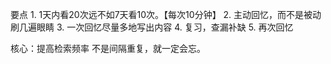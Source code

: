 要点
	1. 1天内看20次远不如7天看10次。【每次10分钟】
	2. 主动回忆，而不是被动刷几遍眼睛
	3. 一次回忆尽量多地写出内容
	4. 复习，查漏补缺
	5. 再次回忆

核心：提高检索频率
不是间隔重复，就一定会忘。